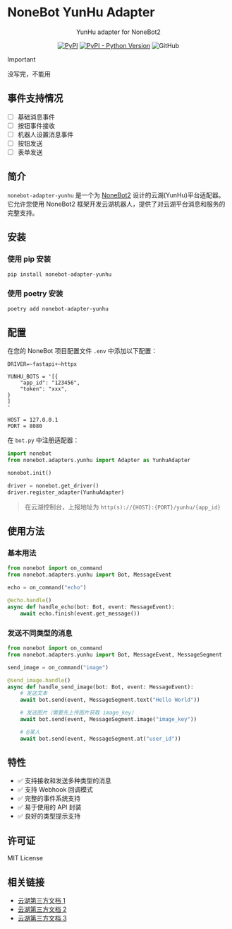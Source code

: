 # NoneBot YunHu Adapter

<div align="center">

YunHu adapter for NoneBot2

[![PyPI](https://img.shields.io/pypi/v/nonebot-adapter-yunhu)](https://pypi.org/project/nonebot-adapter-yunhu/)
[![PyPI - Python Version](https://img.shields.io/pypi/pyversions/nonebot-adapter-yunhu)](https://pypi.org/project/nonebot-adapter-yunhu/)
![GitHub](https://img.shields.io/github/license/molanp/nonebot-adapter-yunhu)

</div>

> [!IMPORTANT]
>
> 没写完，不能用

## 事件支持情况

- [ ] 基础消息事件
- [ ] 按钮事件接收
- [ ] 机器人设置消息事件
- [ ] 按钮发送
- [ ] 表单发送

## 简介

`nonebot-adapter-yunhu` 是一个为 [NoneBot2](https://github.com/nonebot/nonebot2) 设计的云湖(YunHu)平台适配器。它允许您使用 NoneBot2 框架开发云湖机器人，提供了对云湖平台消息和服务的完整支持。

## 安装

### 使用 pip 安装

```bash
pip install nonebot-adapter-yunhu
```

### 使用 poetry 安装

```bash
poetry add nonebot-adapter-yunhu
```

## 配置

在您的 NoneBot 项目配置文件 `.env` 中添加以下配置：

```env
DRIVER=~fastapi+~httpx

YUNHU_BOTS = '[{
    "app_id": "123456",
    "token": "xxx",
}
]
'

HOST = 127.0.0.1
PORT = 8080
```

在 `bot.py` 中注册适配器：

```python
import nonebot
from nonebot.adapters.yunhu import Adapter as YunhuAdapter

nonebot.init()

driver = nonebot.get_driver()
driver.register_adapter(YunhuAdapter)
```

> 在云湖控制台，上报地址为 `http(s)://{HOST}:{PORT}/yunhu/{app_id}`

## 使用方法

### 基本用法

```python
from nonebot import on_command
from nonebot.adapters.yunhu import Bot, MessageEvent

echo = on_command("echo")

@echo.handle()
async def handle_echo(bot: Bot, event: MessageEvent):
    await echo.finish(event.get_message())
```

### 发送不同类型的消息

```python
from nonebot import on_command
from nonebot.adapters.yunhu import Bot, MessageEvent, MessageSegment

send_image = on_command("image")

@send_image.handle()
async def handle_send_image(bot: Bot, event: MessageEvent):
    # 发送文本
    await bot.send(event, MessageSegment.text("Hello World"))

    # 发送图片（需要先上传图片获取 image_key）
    await bot.send(event, MessageSegment.image("image_key"))

    # @某人
    await bot.send(event, MessageSegment.at("user_id"))
```

## 特性

- ✅ 支持接收和发送多种类型的消息
- ✅ 支持 Webhook 回调模式
- ✅ 完整的事件系统支持
- ✅ 易于使用的 API 封装
- ✅ 良好的类型提示支持

## 许可证

MIT License


## 相关链接

- [云湖第三方文档 1](https://yh-api.yyyyt.top/api/v1/msg.html#%E6%89%B9%E9%87%8F%E6%92%A4%E5%9B%9E%E6%B6%88%E6%81%AF)
- [云湖第三方文档 2](https://fly1919.github.io/adapter-yunhupro/markdown/dev/yunhu-official/400/7.html)
- [云湖第三方文档 3](https://www.yhchat.top/#/yunhu-bot-dev/msg-type-examples)
